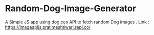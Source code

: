 # Random-Dog-Image-Generator
A Simple JS app using dog.ceo API to fetch random Dog images .
Link : https://imageapijs.pratimeshtiwari.repl.co/
